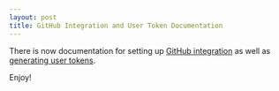 ```yaml
---
layout: post
title: GitHub Integration and User Token Documentation
---
```


There is now documentation for setting up
[GitHub integration](https://emperorapp.atlassian.net/wiki/display/EMP/GitHub+Integration)
as well as [generating user tokens](https://emperorapp.atlassian.net/wiki/display/EMP/User+Tokens).

Enjoy!